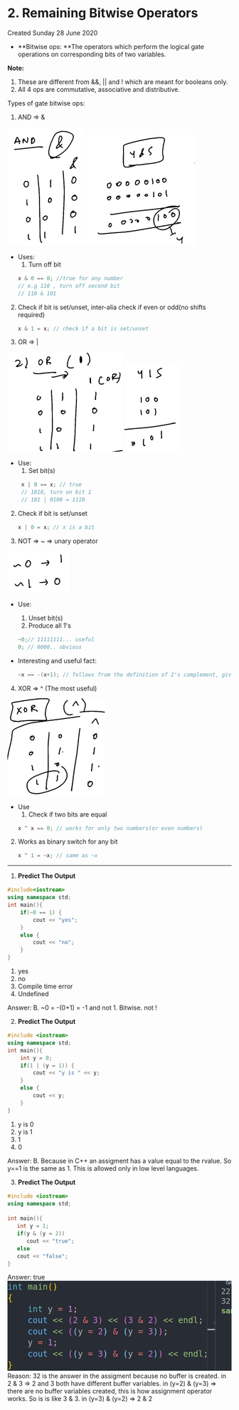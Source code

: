 # 2. Remaining Bitwise Operators
Created Sunday 28 June 2020


* **Bitwise ops: **The operators which perform the logical gate operations on corresponding bits of two variables.

__Note:__

1. These are different from &&, || and ! which are meant for booleans only.
2. All 4 ops are commutative, associative and distributive.


Types of gate bitwise ops:

1. AND ⇒ &

![](./2._Remaining_Bitwise_Operators/pasted_image005.png) ![](./2._Remaining_Bitwise_Operators/pasted_image001.png)

* Uses:
	1. Turn off bit
	```c++
	x & 0 == 0; //true for any number
	// e.g 110 , turn off second bit
	// 110 & 101
	```

2. Check if bit is set/unset, inter-alia check if even or odd(no shifts required)
	```c++
	x & 1 = x; // check if a bit is set/unset
	```

2. OR ⇒ |

![](./2._Remaining_Bitwise_Operators/pasted_image002.png) ![](./2._Remaining_Bitwise_Operators/pasted_image004.png)

* Use:
	1. Set bit(s)
	```c++
	 x | 0 == x; // true
	 // 1010, turn on bit 1
	 // 101 | 0100 = 1110
	```

2. Check if bit is set/unset
	```c++
	x | 0 = x; // x is a bit
	```

3. NOT ⇒ ~ ⇒ unary operator

![](./2._Remaining_Bitwise_Operators/pasted_image007.png)

* Use:
	1. Unset bit(s)
	2. Produce all 1's
	```c++
	~0;// 11111111... useful
	0; // 0000.. obvious
	```

* Interesting and useful fact:
	```c++
	~x == -(x+1); // follows from the definition of 2's complement, given x is an integer
	```

4. XOR ⇒ ^ (The most useful)

![](./2._Remaining_Bitwise_Operators/pasted_image008.png)

* Use
	1. Check if two bits are equal
	```c++
	x ^ x == 0; // works for only two numbers(or even numbers)
	```

2. Works as binary switch for any bit
	```c++
	x ^ 1 = ~x; // same as ~x
	```

*****


1. **Predict The Output**
```c++
#include<iostream>
using namespace std;
int main(){
	if(~0 == 1) {
		cout << "yes";
	}
	else {
		cout << "no";
	}
}
```

1. yes
2. no
3. Compile time error
4. Undefined

Answer: B. ~0 = -(0+1) = -1 and not 1. Bitwise. not !


2. **Predict The Output**
```c++
#include <iostream>
using namespace std;
int main(){
    int y = 0;
    if(1 | (y = 1)) {
        cout << "y is " << y;
    }
    else {
        cout << y;
    }
}
```

1. y is 0
2. y is 1
3. 1
4. 0

Answer: B. Because in C++ an assigment has a value equal to the rvalue. So y==1 is the same as 1. This is allowed only in low level languages.


3. **Predict The Output**
```c++
#include <iostream>
using namespace std;

int main(){
   int y = 1;
   if(y & (y = 2))
      cout << "true";
   else
   cout << "false";
}
```
Answer: true
![](./2._Remaining_Bitwise_Operators/pasted_image.png)
Reason: 32 is the answer in the assigment because no buffer is created.
in 2 & 3 ⇒ 2 and 3 both have different buffer variables.
in (y=2) & (y=3) ⇒ there are no buffer variables created, this is how assignment operator works. So is is like 3 & 3.
in  (y=3) & (y=2) ⇒ 2 & 2

